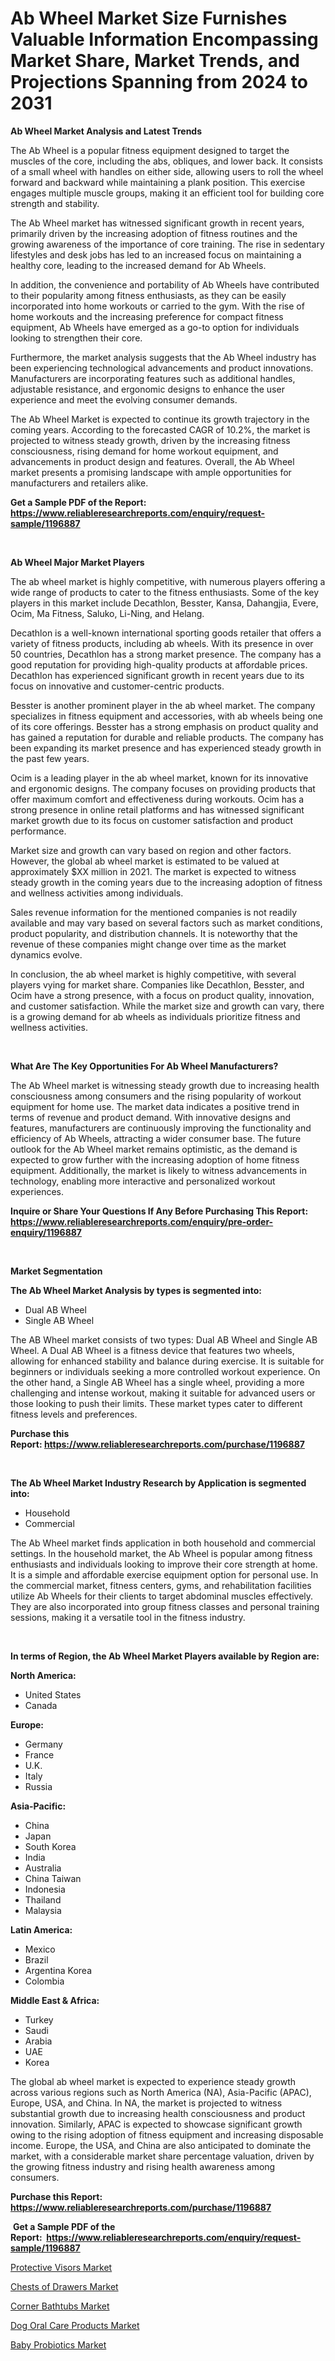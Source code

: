 <p><h1>Ab Wheel Market Size Furnishes Valuable Information Encompassing Market Share, Market Trends, and Projections Spanning from 2024 to 2031</h1></p><p><strong>Ab Wheel Market Analysis and Latest Trends</strong></p>
<p><p>The Ab Wheel is a popular fitness equipment designed to target the muscles of the core, including the abs, obliques, and lower back. It consists of a small wheel with handles on either side, allowing users to roll the wheel forward and backward while maintaining a plank position. This exercise engages multiple muscle groups, making it an efficient tool for building core strength and stability.</p><p>The Ab Wheel market has witnessed significant growth in recent years, primarily driven by the increasing adoption of fitness routines and the growing awareness of the importance of core training. The rise in sedentary lifestyles and desk jobs has led to an increased focus on maintaining a healthy core, leading to the increased demand for Ab Wheels.</p><p>In addition, the convenience and portability of Ab Wheels have contributed to their popularity among fitness enthusiasts, as they can be easily incorporated into home workouts or carried to the gym. With the rise of home workouts and the increasing preference for compact fitness equipment, Ab Wheels have emerged as a go-to option for individuals looking to strengthen their core.</p><p>Furthermore, the market analysis suggests that the Ab Wheel industry has been experiencing technological advancements and product innovations. Manufacturers are incorporating features such as additional handles, adjustable resistance, and ergonomic designs to enhance the user experience and meet the evolving consumer demands.</p><p>The Ab Wheel Market is expected to continue its growth trajectory in the coming years. According to the forecasted CAGR of 10.2%, the market is projected to witness steady growth, driven by the increasing fitness consciousness, rising demand for home workout equipment, and advancements in product design and features. Overall, the Ab Wheel market presents a promising landscape with ample opportunities for manufacturers and retailers alike.</p></p>
<p><strong>Get a Sample PDF of the Report:&nbsp; <a href="https://www.reliableresearchreports.com/enquiry/request-sample/1196887">https://www.reliableresearchreports.com/enquiry/request-sample/1196887</a></strong></p>
<p>&nbsp;</p>
<p><strong>Ab Wheel Major Market Players</strong></p>
<p><p>The ab wheel market is highly competitive, with numerous players offering a wide range of products to cater to the fitness enthusiasts. Some of the key players in this market include Decathlon, Besster, Kansa, Dahangjia, Evere, Ocim, Ma Fitness, Saluko, Li-Ning, and Helang. </p><p>Decathlon is a well-known international sporting goods retailer that offers a variety of fitness products, including ab wheels. With its presence in over 50 countries, Decathlon has a strong market presence. The company has a good reputation for providing high-quality products at affordable prices. Decathlon has experienced significant growth in recent years due to its focus on innovative and customer-centric products.</p><p>Besster is another prominent player in the ab wheel market. The company specializes in fitness equipment and accessories, with ab wheels being one of its core offerings. Besster has a strong emphasis on product quality and has gained a reputation for durable and reliable products. The company has been expanding its market presence and has experienced steady growth in the past few years.</p><p>Ocim is a leading player in the ab wheel market, known for its innovative and ergonomic designs. The company focuses on providing products that offer maximum comfort and effectiveness during workouts. Ocim has a strong presence in online retail platforms and has witnessed significant market growth due to its focus on customer satisfaction and product performance.</p><p>Market size and growth can vary based on region and other factors. However, the global ab wheel market is estimated to be valued at approximately $XX million in 2021. The market is expected to witness steady growth in the coming years due to the increasing adoption of fitness and wellness activities among individuals.</p><p>Sales revenue information for the mentioned companies is not readily available and may vary based on several factors such as market conditions, product popularity, and distribution channels. It is noteworthy that the revenue of these companies might change over time as the market dynamics evolve.</p><p>In conclusion, the ab wheel market is highly competitive, with several players vying for market share. Companies like Decathlon, Besster, and Ocim have a strong presence, with a focus on product quality, innovation, and customer satisfaction. While the market size and growth can vary, there is a growing demand for ab wheels as individuals prioritize fitness and wellness activities.</p></p>
<p>&nbsp;</p>
<p><strong>What Are The Key Opportunities For Ab Wheel Manufacturers?</strong></p>
<p><p>The Ab Wheel market is witnessing steady growth due to increasing health consciousness among consumers and the rising popularity of workout equipment for home use. The market data indicates a positive trend in terms of revenue and product demand. With innovative designs and features, manufacturers are continuously improving the functionality and efficiency of Ab Wheels, attracting a wider consumer base. The future outlook for the Ab Wheel market remains optimistic, as the demand is expected to grow further with the increasing adoption of home fitness equipment. Additionally, the market is likely to witness advancements in technology, enabling more interactive and personalized workout experiences.</p></p>
<p><strong>Inquire or Share Your Questions If Any Before Purchasing This Report: <a href="https://www.reliableresearchreports.com/enquiry/pre-order-enquiry/1196887">https://www.reliableresearchreports.com/enquiry/pre-order-enquiry/1196887</a></strong></p>
<p>&nbsp;</p>
<p><strong>Market Segmentation</strong></p>
<p><strong>The Ab Wheel Market Analysis by types is segmented into:</strong></p>
<p><ul><li>Dual AB Wheel</li><li>Single AB Wheel</li></ul></p>
<p><p>The AB Wheel market consists of two types: Dual AB Wheel and Single AB Wheel. A Dual AB Wheel is a fitness device that features two wheels, allowing for enhanced stability and balance during exercise. It is suitable for beginners or individuals seeking a more controlled workout experience. On the other hand, a Single AB Wheel has a single wheel, providing a more challenging and intense workout, making it suitable for advanced users or those looking to push their limits. These market types cater to different fitness levels and preferences.</p></p>
<p><strong>Purchase this Report:&nbsp;<a href="https://www.reliableresearchreports.com/purchase/1196887">https://www.reliableresearchreports.com/purchase/1196887</a></strong></p>
<p>&nbsp;</p>
<p><strong>The Ab Wheel Market Industry Research by Application is segmented into:</strong></p>
<p><ul><li>Household</li><li>Commercial</li></ul></p>
<p><p>The Ab Wheel market finds application in both household and commercial settings. In the household market, the Ab Wheel is popular among fitness enthusiasts and individuals looking to improve their core strength at home. It is a simple and affordable exercise equipment option for personal use. In the commercial market, fitness centers, gyms, and rehabilitation facilities utilize Ab Wheels for their clients to target abdominal muscles effectively. They are also incorporated into group fitness classes and personal training sessions, making it a versatile tool in the fitness industry.</p></p>
<p>&nbsp;</p>
<p><strong>In terms of Region, the Ab Wheel Market Players available by Region are:</strong></p>
<p>
    <p> <strong> North America: </strong>
        <ul>
            <li>United States</li>
            <li>Canada</li>
        </ul>
        </p> 
    <p> <strong> Europe: </strong>
        <ul>
            <li>Germany</li>
            <li>France</li>
            <li>U.K.</li>
            <li>Italy</li>
            <li>Russia</li>
        </ul>
        </p> 
    <p> <strong> Asia-Pacific: </strong>
        <ul>
            <li>China</li>
            <li>Japan</li>
            <li>South Korea</li>
            <li>India</li>
            <li>Australia</li>
            <li>China Taiwan</li>
            <li>Indonesia</li>
            <li>Thailand</li>
            <li>Malaysia</li>
        </ul>
        </p> 
    <p> <strong> Latin America: </strong>
        <ul>
            <li>Mexico</li>
            <li>Brazil</li>
            <li>Argentina Korea</li>
            <li>Colombia</li>
        </ul>
        </p> 
    <p> <strong> Middle East & Africa: </strong>
        <ul>
            <li>Turkey</li>
            <li>Saudi</li>
            <li>Arabia</li>
            <li>UAE</li>
            <li>Korea</li>
        </ul>
    </p>
    </p>
<p><p>The global ab wheel market is expected to experience steady growth across various regions such as North America (NA), Asia-Pacific (APAC), Europe, USA, and China. In NA, the market is projected to witness substantial growth due to increasing health consciousness and product innovation. Similarly, APAC is expected to showcase significant growth owing to the rising adoption of fitness equipment and increasing disposable income. Europe, the USA, and China are also anticipated to dominate the market, with a considerable market share percentage valuation, driven by the growing fitness industry and rising health awareness among consumers.</p></p>
<p><strong>Purchase this Report: <a href="https://www.reliableresearchreports.com/purchase/1196887">https://www.reliableresearchreports.com/purchase/1196887</a></strong></p>
<p>&nbsp;<strong>Get a Sample PDF of the Report:&nbsp;&nbsp;<a href="https://www.reliableresearchreports.com/enquiry/request-sample/1196887">https://www.reliableresearchreports.com/enquiry/request-sample/1196887</a></strong></p>
<p><strong></strong></p>
<p><p><a href="https://github.com/abbypearson7765/Market-Research-Report-List-2/blob/main/protective-visors-market.md">Protective Visors Market</a></p><p><a href="https://github.com/ruslanpoljakovrd177/Market-Research-Report-List-2/blob/main/chests-of-drawers-market.md">Chests of Drawers Market</a></p><p><a href="https://github.com/grishafomin4852/Market-Research-Report-List-2/blob/main/corner-bathtubs-market.md">Corner Bathtubs Market</a></p><p><a href="https://github.com/gulaimolin/Market-Research-Report-List-2/blob/main/dog-oral-care-products-market.md">Dog Oral Care Products Market</a></p><p><a href="https://github.com/gdfhhhj/Market-Research-Report-List-2/blob/main/baby-probiotics-market.md">Baby Probiotics Market</a></p></p>
